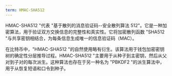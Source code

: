 ```yaml
---
term: HMAC-SHA512
---
```

HMAC-SHA512 "代表 "基于散列的消息验证码--安全散列算法 512"。它是一种加密算法，用于验证双方交换信息的完整性和真实性。它将加密散列函数 "SHA512 "与共享密钥相结合，为每条信息生成唯一的信息验证码（MAC）。

在比特币中，"HMAC-SHA512 "的自然使用略有衍生。该算法用于钱包加密密钥树的确定性分层推导过程。HMAC-SHA512 "主要用于从种子到主密钥，然后从父对到子对的每次派生。这种算法也存在于另一种名为 "PBKDF2 "的派生算法中，用于从恢复短语和口令到种子。